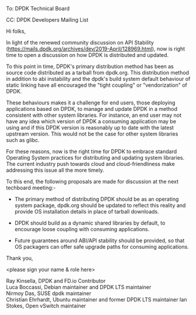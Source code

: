 To: DPDK Technical Board

CC: DPDK Developers Mailing List

Hi folks,

In light of the renewed community discussion on API Stability
(https://mails.dpdk.org/archives/dev/2019-April/128969.html),
now is right time to open a discussion on how DPDK is distributed and updated.

To this point in time, DPDK's primary distribution method has been as source
code distributed as a tarball from dpdk.org. This distribution method in
addition to abi instability and the dpdk's build system default behaviour of static linking
have all encouraged the "tight coupling" or "vendorization" of DPDK.

These behaviours makes it a challenge for end users, those deploying
applications based on DPDK, to manage and update DPDK in a method consistent with
other system libraries. For instance, an end user may not have any idea which
version of DPDK a consuming application may be using and if this DPDK version is reasonably up to
date with the latest upstream version. This would not be the case for other system
libraries such as glibc.

For these reasons, now is the right time for DPDK to embrace standard Operating
System practices for distributing and updating system libraries. The current industry push
towards cloud and cloud-friendliness make addressing this issue all the more timely. 

To this end, the following proposals are made for discussion at the next
techboard meeting:-

* The primary method of distributing DPDK should be as an operating system
  package, dpdk.org should be updated to reflect this reality and
  provide OS installation details in place of tarball downloads.

* DPDK should build as a dynamic shared libraries by default, to encourage loose
  coupling with consuming applications.

* Future guarantees around ABI/API stability should be provided, so that OS
  packagers can offer safe upgrade paths for consuming applications.

Thank you,

<please sign your name & role here>

Ray Kinsella, DPDK and FD.io Contributor  
Luca Boccassi, Debian maintainer and DPDK LTS maintainer  
Nirmoy Das, SUSE dpdk maintainer  
Christian Ehrhardt, Ubuntu maintainer and former DPDK LTS maintainer
Ian Stokes, Open vSwitch maintainer
